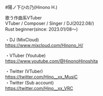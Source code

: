 #陽ノ下ひの乃(Hinono H.)

歌う作曲系VTuber<br>
VTuber / Composer / Singer / DJ(2022.08/)<br>
Rust beginner(since: 2023.01/08～)

・DJ (MixCloud)<br>
https://www.mixcloud.com/Hinono_H/

・VTuber (Youtube)<br>
https://www.youtube.com/@HinonoHinoshita

・Twitter (VTuber)<br>
https://twitter.com/Hino__xx_MusiC<br>
・Twitter (Sub account)<br>
https://twitter.com/Hino__xx_VRC
